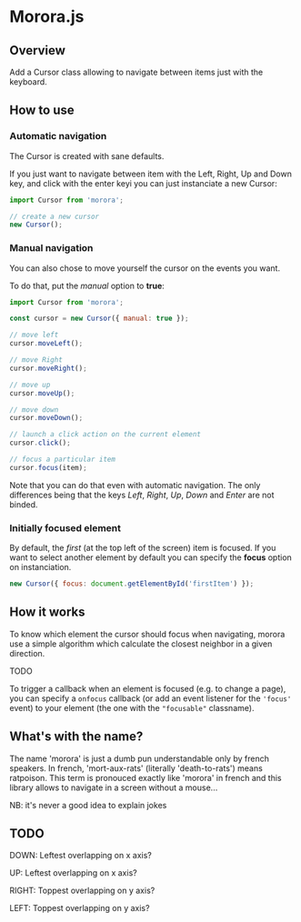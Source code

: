 # Morora.js

## Overview

Add a Cursor class allowing to navigate between items just with the keyboard.

## How to use

### Automatic navigation

The Cursor is created with sane defaults.

If you just want to navigate between item with the Left, Right, Up and Down key,
and click with the enter keyi you can just instanciate a new Cursor:

```js
import Cursor from 'morora';

// create a new cursor
new Cursor();
```

### Manual navigation

You can also chose to move yourself the cursor on the events you want.

To do that, put the _manual_ option to __true__:
```js
import Cursor from 'morora';

const cursor = new Cursor({ manual: true });

// move left
cursor.moveLeft();

// move Right
cursor.moveRight();

// move up
cursor.moveUp();

// move down
cursor.moveDown();

// launch a click action on the current element
cursor.click();

// focus a particular item
cursor.focus(item);
```
Note that you can do that even with automatic navigation. The only differences
being that the keys _Left_, _Right_, _Up_, _Down_ and _Enter_ are not binded.

### Initially focused element

By default, the _first_ (at the top left of the screen) item is focused. If you
want to select another element by default you can specify the __focus__ option
on instanciation.

```js
new Cursor({ focus: document.getElementById('firstItem') });
```

## How it works

To know which element the cursor should focus when navigating, morora use a simple algorithm which calculate the closest neighbor in a given direction.

TODO

To trigger a callback when an element is focused (e.g. to change a page), you can specify a ``onfocus`` callback (or add an event listener for the ``'focus'`` event) to your element (the one with the ``"focusable"`` classname).

## What's with the name?

The name 'morora' is just a dumb pun understandable only by french speakers.
In french, 'mort-aux-rats' (literally 'death-to-rats') means ratpoison. This term is pronouced exactly like 'morora' in french and this library allows to navigate in a screen without a mouse...

NB: it's never a good idea to explain jokes

## TODO
DOWN:
Leftest overlapping on x axis?

UP:
Leftest overlapping on x axis?

RIGHT:
Toppest overlapping on y axis?

LEFT:
Toppest overlapping on y axis?
